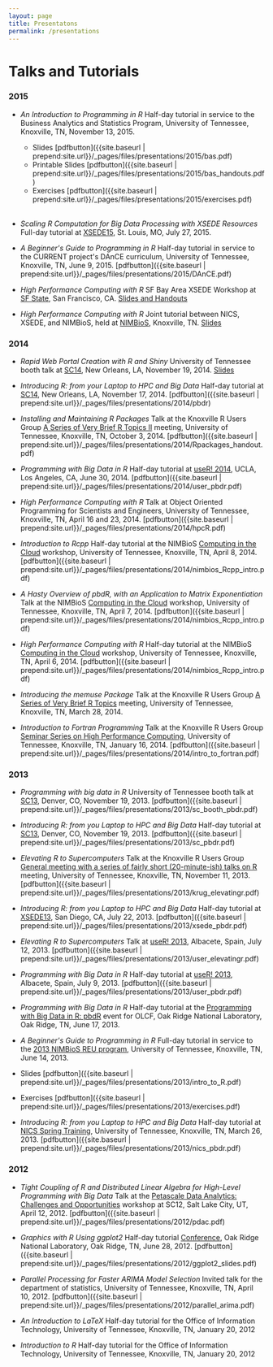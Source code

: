 ```yaml
---
layout: page 
title: Presentatons
permalink: /presentations
---
```




# Talks and Tutorials 

### 2015

* *An Introduction to Programming in R*
Half-day tutorial in service to the Business Analytics and Statistics Program, University of Tennessee, Knoxville, TN, November 13, 2015.
    - Slides [pdfbutton]({{site.baseurl | prepend:site.url}}/_pages/files/presentations/2015/bas.pdf)
    - Printable Slides [pdfbutton]({{site.baseurl | prepend:site.url}}/_pages/files/presentations/2015/bas_handouts.pdf)
    - Exercises [pdfbutton]({{site.baseurl | prepend:site.url}}/_pages/files/presentations/2015/exercises.pdf)
    <br><br>

* *Scaling R Computation for Big Data Processing with XSEDE Resources* Full-day tutorial at <a href="https://conferences.xsede.org/xsede15">XSEDE15</a>, St. Louis, MO, July 27, 2015.

* *A Beginner's Guide to Programming in R* Half-day tutorial in service to the CURRENT project's DAnCE curriculum, University of Tennessee, Knoxville, TN, June 9, 2015. [pdfbutton]({{site.baseurl | prepend:site.url}}/_pages/files/presentations/2015/DAnCE.pdf)

* *High Performance Computing with R*
SF Bay Area XSEDE Workshop at <a href="http://www.nimbios.org/tutorials/TT_RforHPC">SF State</a>, San Francisco, CA. <a href="https://github.com/wrathematics/2015SFSURworkshop/blob/master/README.md">Slides and Handouts</a>

* *High Performance Computing with R*
Joint tutorial between NICS, XSEDE, and NIMBioS, held at <a href="http://www.nimbios.org/tutorials/TT_RforHPC">NIMBioS</a>,
Knoxville, TN. <a href="https://github.com/wrathematics/2015hpcRworkshop/blob/master/hpcR.pdf?raw=true">Slides</a>



### 2014

* *Rapid Web Portal Creation with R and Shiny* University of Tennessee booth talk at <a href="http://sc14.supercomputing.org">SC14</a>, New Orleans, LA, November 19, 2014.
<a href="https://github.com/wrathematics/sc14/tree/master/shiny">Slides</a>

* *Introducing R: from your Laptop to HPC and Big Data*
Half-day tutorial at <a href="http://sc14.supercomputing.org/program/tutorials">SC14</a>, New Orleans, LA, November 17, 2014. [pdfbutton]({{site.baseurl | prepend:site.url}}/_pages/files/presentations/2014/pbdr)

* *Installing and Maintaining R Packages*
Talk at the Knoxville R Users Group <a href="http://www.meetup.com/Knoxville-R-Users-Group/events/209064012/">A Series of Very Brief R Topics II</a> meeting, University of Tennessee, Knoxville, TN, October 3, 2014. [pdfbutton]({{site.baseurl | prepend:site.url}}/_pages/files/presentations/2014/Rpackages_handout.pdf)

* *Programming with Big Data in R*
Half-day tutorial at <a href="http://user2014.stat.ucla.edu/">useR! 2014</a>, UCLA, Los Angeles, CA, June 30, 2014. [pdfbutton]({{site.baseurl | prepend:site.url}}/_pages/files/presentations/2014/user_pbdr.pdf)

* *High Performance Computing with R*
Talk at Object Oriented Programming for Scientists and Engineers, University of Tennessee, Knoxville, TN, April 16 and 23, 2014. [pdfbutton]({{site.baseurl | prepend:site.url}}/_pages/files/presentations/2014/hpcR.pdf)

* *Introduction to Rcpp*
Half-day tutorial at the NIMBioS <a href="http://www.nimbios.org/tutorials/TT_cloud/">Computing in the Cloud</a> workshop, University of Tennessee, Knoxville, TN, April 8, 2014. [pdfbutton]({{site.baseurl | prepend:site.url}}/_pages/files/presentations/2014/nimbios_Rcpp_intro.pdf)

* *A Hasty Overview of pbdR, with an Application to Matrix Exponentiation*
Talk at the NIMBioS <a href="http://www.nimbios.org/tutorials/TT_cloud/">Computing in the Cloud</a> workshop, University of Tennessee, Knoxville, TN, April 7, 2014. [pdfbutton]({{site.baseurl | prepend:site.url}}/_pages/files/presentations/2014/nimbios_Rcpp_intro.pdf)

* *High Performance Computing with R*
Half-day tutorial at the NIMBioS <a href="http://www.nimbios.org/tutorials/TT_cloud/">Computing in the Cloud</a> workshop, University of Tennessee, Knoxville, TN, April 6, 2014. [pdfbutton]({{site.baseurl | prepend:site.url}}/_pages/files/presentations/2014/nimbios_Rcpp_intro.pdf)

* *Introducing the memuse Package*
Talk at the Knoxville R Users Group <a href="http://www.meetup.com/Knoxville-R-Users-Group/events/167059542/">A Series of Very Brief R Topics</a> meeting, University of Tennessee, Knoxville, TN, March 28, 2014.

* *Introduction to Fortran Programming*
Talk at the Knoxville R Users Group <a href="http://www.nics.tennessee.edu/hpc-seminar-series">Seminar Series on High Performance Computing</a>, University of Tennessee, Knoxville, TN, January 16, 2014. [pdfbutton]({{site.baseurl | prepend:site.url}}/_pages/files/presentations/2014/intro_to_fortran.pdf)



### 2013

* *Programming with big data in R*
University of Tennessee booth talk at <a href="http://sc13.supercomputing.org/">SC13</a>, Denver, CO, November 19, 2013. [pdfbutton]({{site.baseurl | prepend:site.url}}/_pages/files/presentations/2013/sc_booth_pbdr.pdf)

* *Introducing R: from you Laptop to HPC and Big Data*
Half-day tutorial at <a href="http://sc13.supercomputing.org/">SC13</a>, Denver, CO, November 19, 2013. [pdfbutton]({{site.baseurl | prepend:site.url}}/_pages/files/presentations/2013/sc_pbdr.pdf)

* *Elevating R to Supercomputers*
Talk at the Knoxville R Users Group <a href="http://www.meetup.com/Knoxville-R-Users-Group/events/143664592/">General meeting with a series of fairly short (20-minute-ish) talks on R</a> meeting, University of Tennessee, Knoxville, TN, November 11, 2013. [pdfbutton]({{site.baseurl | prepend:site.url}}/_pages/files/presentations/2013/krug_elevatingr.pdf)

* *Introducing R: from you Laptop to HPC and Big Data*
Half-day tutorial at <a href="https://www.xsede.org/web/xsede13">XSEDE13</a>, San Diego, CA, July 22, 2013. [pdfbutton]({{site.baseurl | prepend:site.url}}/_pages/files/presentations/2013/xsede_pbdr.pdf)

* *Elevating R to Supercomputers*
Talk at <a href="http://www.edii.uclm.es/~useR-2013/">useR! 2013</a>, Albacete, Spain, July 12, 2013. [pdfbutton]({{site.baseurl | prepend:site.url}}/_pages/files/presentations/2013/user_elevatingr.pdf)

* *Programming with Big Data in R*
Half-day tutorial at <a href="http://www.edii.uclm.es/~useR-2013/">useR! 2013</a>, Albacete, Spain, July 9, 2013. [pdfbutton]({{site.baseurl | prepend:site.url}}/_pages/files/presentations/2013/user_pbdr.pdf)

* *Programming with Big Data in R*
Half-day tutorial at the <a href="https://www.olcf.ornl.gov/training-event/programming-with-big-data-in-r-pbdr/">Programming with Big Data in R: pbdR</a> event for OLCF, Oak Ridge National Laboratory, Oak Ridge, TN, June 17, 2013.
<!--          [pdfbutton]({{site.baseurl | prepend:site.url}}/_pages/files/presentations/2013/user_elevatingr)-->

* *A Beginner's Guide to Programming in R*
Full-day tutorial in service to the <a href="http://www.nimbios.org/reu/reu_profiles2013">2013 NIMBioS REU program</a>, University of Tennessee, Knoxville, TN, June 14, 2013.
* Slides [pdfbutton]({{site.baseurl | prepend:site.url}}/_pages/files/presentations/2013/intro_to_R.pdf) 
* Exercises [pdfbutton]({{site.baseurl | prepend:site.url}}/_pages/files/presentations/2013/exercises.pdf)

* *Introducing R: from you Laptop to HPC and Big Data*
Half-day tutorial at  <a href="http://www.nics.tennessee.edu/spring-workshop-2013">NICS Spring Training</a>, University of Tennessee, Knoxville, TN, March 26, 2013. [pdfbutton]({{site.baseurl | prepend:site.url}}/_pages/files/presentations/2013/nics_pbdr.pdf)



### 2012

* *Tight Coupling of R and Distributed Linear Algebra for High-Level Programming with Big Data*
Talk at the <a href="http://web.ornl.gov/sci/knowledgediscovery/CloudComputing/PDAC-SC12/">Petascale Data Analytics: Challenges and Opportunities</a> workshop at SC12, Salt Lake City, UT, April 12, 2012. [pdfbutton]({{site.baseurl | prepend:site.url}}/_pages/files/presentations/2012/pdac.pdf)

* *Graphics with R Using ggplot2*
Half-day tutorial <a href="conference">Conference</a>, Oak Ridge National Laboratory, Oak Ridge, TN, June 28, 2012. [pdfbutton]({{site.baseurl | prepend:site.url}}/_pages/files/presentations/2012/ggplot2_slides.pdf)

* *Parallel Processing for Faster ARIMA Model Selection*
Invited talk for the department of statistics, University of Tennessee, Knoxville, TN, April 10, 2012. [pdfbutton]({{site.baseurl | prepend:site.url}}/_pages/files/presentations/2012/parallel_arima.pdf)

* *An Introduction to LaTeX*
Half-day tutorial for the Office of Information Technology, University of Tennessee, Knoxville, TN, January 20, 2012

* *Introduction to R*
Half-day tutorial for the Office of Information Technology, University of Tennessee, Knoxville, TN, January 20, 2012


<script src="{{site.baseurl | prepend:site.url}}/_pages/ui/js/buttons.js"></script>
